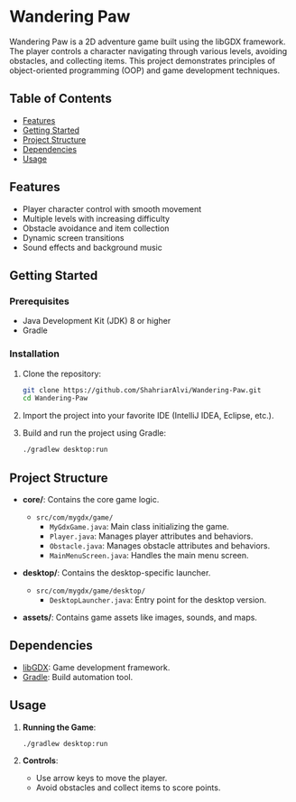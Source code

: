 # Wandering Paw

Wandering Paw is a 2D adventure game built using the libGDX framework. The player controls a character navigating through various levels, avoiding obstacles, and collecting items. This project demonstrates principles of object-oriented programming (OOP) and game development techniques.

## Table of Contents
- [Features](#features)
- [Getting Started](#getting-started)
- [Project Structure](#project-structure)
- [Dependencies](#dependencies)
- [Usage](#usage)

## Features
- Player character control with smooth movement
- Multiple levels with increasing difficulty
- Obstacle avoidance and item collection
- Dynamic screen transitions
- Sound effects and background music

## Getting Started

### Prerequisites
- Java Development Kit (JDK) 8 or higher
- Gradle

### Installation
1. Clone the repository:
    ```sh
    git clone https://github.com/ShahriarAlvi/Wandering-Paw.git
    cd Wandering-Paw
    ```

2. Import the project into your favorite IDE (IntelliJ IDEA, Eclipse, etc.).

3. Build and run the project using Gradle:
    ```sh
    ./gradlew desktop:run
    ```

## Project Structure
- **core/**: Contains the core game logic.
  - `src/com/mygdx/game/`
    - `MyGdxGame.java`: Main class initializing the game.
    - `Player.java`: Manages player attributes and behaviors.
    - `Obstacle.java`: Manages obstacle attributes and behaviors.
    - `MainMenuScreen.java`: Handles the main menu screen.

- **desktop/**: Contains the desktop-specific launcher.
  - `src/com/mygdx/game/desktop/`
    - `DesktopLauncher.java`: Entry point for the desktop version.

- **assets/**: Contains game assets like images, sounds, and maps.

## Dependencies
- [libGDX](https://libgdx.badlogicgames.com/): Game development framework.
- [Gradle](https://gradle.org/): Build automation tool.

## Usage
1. **Running the Game**:
    ```sh
    ./gradlew desktop:run
    ```

2. **Controls**:
    - Use arrow keys to move the player.
    - Avoid obstacles and collect items to score points.


